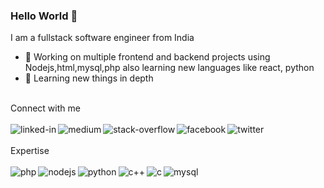 ### Hello World 👋
I am a fullstack software engineer from India
- 🔭 Working on multiple frontend and backend projects using Nodejs,html,mysql,php also learning new languages like react, python
- 🌱 Learning new things in depth
<br>
Connect with me
<br>
<br>
<a href="https://www.linkedin.com/in/ankur-sarkar-0350a334/"><img align="left" alt="linked-in" src="https://img.shields.io/badge/linkedin-%230077B5.svg?&style=for-the-badge&logo=linkedin&logoColor=white"/></a>
<a href="https://medium.com/@anks095"><img align="left" alt="medium" src="https://img.shields.io/badge/medium-%2312100E.svg?&style=for-the-badge&logo=medium&logoColor=white" /></a>
<a href="https://stackoverflow.com/users/15414291/ankur-sarkar"><img align="left" alt="stack-overflow" src="https://img.shields.io/badge/stack%20overflow-FE7A16?logo=stack-overflow&logoColor=white&style=for-the-badge" /></a>
<a href="https://www.facebook.com/ankur.sarkar.ank/"><img align="left" alt="facebook" src="https://img.shields.io/badge/facebook-%231877F2.svg?&style=for-the-badge&logo=facebook&logoColor=white" /></a>
<a href="https://twitter.com/anks095"><img align="left" alt="twitter" src="https://img.shields.io/badge/twitter-%231DA1F2.svg?&style=for-the-badge&logo=twitter&logoColor=white" /></a>
<br>
<br>
Expertise
<br>
<br>
<a href=#><img align="left" alt="php" src="https://img.shields.io/badge/php-777BB4.svg?&style=for-the-badge&logo=php&logoColor=white"/></a>
<a href=#><img align="left" alt="nodejs" src="https://img.shields.io/badge/node.js%20-%2343853D.svg?&style=for-the-badge&logo=node.js&logoColor=white"/></a>
<a href=#><img align="left" alt="python" src="https://img.shields.io/badge/python-776AB.svg?&style=for-the-badge&logo=python&logoColor=white"/></a>
<a href=#><img align="left" alt="c++" src="https://img.shields.io/badge/c%20plusplus-00599C.svg?&style=for-the-badge&logo=cplusplus&logoColor=white"/></a>
<a href=#><img align="left" alt="c" src="https://img.shields.io/badge/c%20programming-A8B9CC.svg?&style=for-the-badge&logo=c&logoColor=white"/></a>
<a href=#><img align="left" alt="mysql" src="https://img.shields.io/badge/MySQL-4479A1.svg?&style=for-the-badge&logo=mysql&logoColor=white"/></a>
<br>
